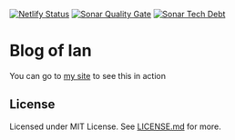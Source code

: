[![Netlify Status](https://api.netlify.com/api/v1/badges/5d328cdf-a00f-46f1-9ad6-d5c9538feb06/deploy-status)](https://app.netlify.com/sites/ijhdev/deploys)
[![Sonar Quality Gate](https://img.shields.io/sonar/quality_gate/seperot_sepe-devblog?server=https%3A%2F%2Fsonarcloud.io&style=flat-square)](https://sonarcloud.io/dashboard?id=seperot_sepe-devblog)
[![Sonar Tech Debt](https://img.shields.io/sonar/tech_debt/seperot_sepe-devblog?server=https%3A%2F%2Fsonarcloud.io&style=flat-square)](https://sonarcloud.io/dashboard?id=seperot_sepe-devblog)

# Blog of Ian

You can go to [my site](https://ijh.dev) to see this in action

## License

Licensed under MIT License. See [LICENSE.md](LICENSE.md) for more.
